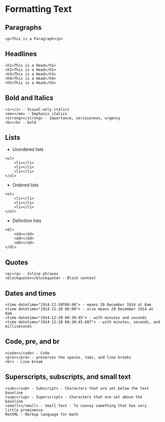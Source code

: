# Formatting Text
## Paragraphs  
~~~
<p>This is a Paragraph</p>
~~~

## Headlines 
~~~
<h1>This is a Head</h1>
<h2>This is a Head</h2>
<h3>This is a Head</h3>
<h4>This is a Head</h4>
<h5>This is a Head</h5>
~~~

## Bold and Italics
~~~
<i></i> - Visual-only italics
<em></em> - Emphasis italics
<strong></strong> - Importance, seriousness, urgency
<b></b> - bold
~~~

## Lists 
- Unordered lists
~~~
<ul>
    <li></li>
    <li></li>
    <li></li>
</ul>
~~~
- Ordered lists
~~~
<ol>
    <li></li>
    <li></li>    
    <li></li>
</ol>
~~~
- Definition lists
~~~
<dl>
    <dd></dd>
    <dd></dd>
    <dd></dd>
</dl>
~~~

## Quotes
~~~
<q></q> - Inline phrases
<blockquote></blockquote> - Block context
~~~

## Dates and times
~~~
<time datetime="1914-12-20T08:00"> - means 20 December 1914 at 8am
<time datetime="1914-12-20 08:00"> - also means 20 December 1914 at 8am
<time datetime="1914-12-20 08:30:45"> - with minutes and seconds
<time datetime="1914-12-20 08:30:45.687"> - with minutes, seconds, and milliseconds
~~~

## Code, pre, and br 
~~~
<code></code> - Code
<pre></pre> - preserves the spaces, tabs, and line breaks  
<br> - Line break
~~~

## Superscripts, subscripts, and small text
~~~
<sub></sub> - Subscripts - Characters that are set below the text baseline
<sup></sup> - Superscripts - Characters that are set above the baseline
<small></small> - Small Text - To convey something that has very little prominence 
MathML - Markup language for math
~~~
